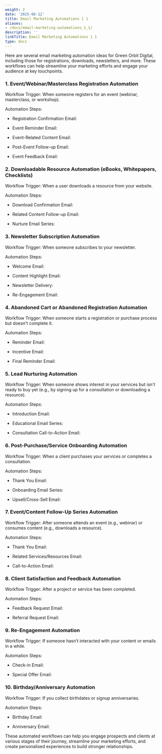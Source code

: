 ```yaml
---
weight: 2
date: '2025-06-12'
title: Email Marketing Automations 1 1
aliases:
- /docs/email-marketing-automations_1_1/
description: ''
linkTitle: Email Marketing Automations 1 1
type: docs
---
```


Here are several email marketing automation ideas for Green Orbit Digital, including those for registrations, downloads, newsletters, and more. These workflows can help streamline your marketing efforts and engage your audience at key touchpoints.

### 1. Event/Webinar/Masterclass Registration Automation

Workflow Trigger: When someone registers for an event (webinar, masterclass, or workshop).

Automation Steps:

- Registration Confirmation Email:

- Event Reminder Email:

- Event-Related Content Email:

- Post-Event Follow-up Email:

- Event Feedback Email:

<!-- Unsupported block type: divider -->

### 2. Downloadable Resource Automation (eBooks, Whitepapers, Checklists)

Workflow Trigger: When a user downloads a resource from your website.

Automation Steps:

- Download Confirmation Email:

- Related Content Follow-up Email:

- Nurture Email Series:

<!-- Unsupported block type: divider -->

### 3. Newsletter Subscription Automation

Workflow Trigger: When someone subscribes to your newsletter.

Automation Steps:

- Welcome Email:

- Content Highlight Email:

- Newsletter Delivery:

- Re-Engagement Email:

<!-- Unsupported block type: divider -->

### 4. Abandoned Cart or Abandoned Registration Automation

Workflow Trigger: When someone starts a registration or purchase process but doesn't complete it.

Automation Steps:

- Reminder Email:

- Incentive Email:

- Final Reminder Email:

<!-- Unsupported block type: divider -->

### 5. Lead Nurturing Automation

Workflow Trigger: When someone shows interest in your services but isn't ready to buy yet (e.g., by signing up for a consultation or downloading a resource).

Automation Steps:

- Introduction Email:

- Educational Email Series:

- Consultation Call-to-Action Email:

<!-- Unsupported block type: divider -->

### 6. Post-Purchase/Service Onboarding Automation

Workflow Trigger: When a client purchases your services or completes a consultation.

Automation Steps:

- Thank You Email:

- Onboarding Email Series:

- Upsell/Cross-Sell Email:

<!-- Unsupported block type: divider -->

### 7. Event/Content Follow-Up Series Automation

Workflow Trigger: After someone attends an event (e.g., webinar) or consumes content (e.g., downloads a resource).

Automation Steps:

- Thank You Email:

- Related Services/Resources Email:

- Call-to-Action Email:

<!-- Unsupported block type: divider -->

### 8. Client Satisfaction and Feedback Automation

Workflow Trigger: After a project or service has been completed.

Automation Steps:

- Feedback Request Email:

- Referral Request Email:

<!-- Unsupported block type: divider -->

### 9. Re-Engagement Automation

Workflow Trigger: If someone hasn’t interacted with your content or emails in a while.

Automation Steps:

- Check-in Email:

- Special Offer Email:

<!-- Unsupported block type: divider -->

### 10. Birthday/Anniversary Automation

Workflow Trigger: If you collect birthdates or signup anniversaries.

Automation Steps:

- Birthday Email:

- Anniversary Email:

<!-- Unsupported block type: divider -->

These automated workflows can help you engage prospects and clients at various stages of their journey, streamline your marketing efforts, and create personalised experiences to build stronger relationships.